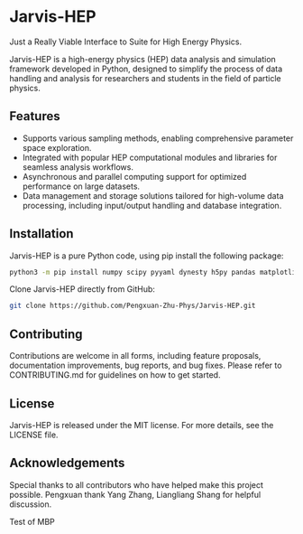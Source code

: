 # Jarvis-HEP
Just a Really Viable Interface to Suite for High Energy Physics. 

Jarvis-HEP is a high-energy physics (HEP) data analysis and simulation framework developed in Python, designed to simplify the process of data handling and analysis for researchers and students in the field of particle physics.

## Features

- Supports various sampling methods, enabling comprehensive parameter space exploration.
- Integrated with popular HEP computational modules and libraries for seamless analysis workflows.
- Asynchronous and parallel computing support for optimized performance on large datasets.
- Data management and storage solutions tailored for high-volume data processing, including input/output handling and database integration.

## Installation
Jarvis-HEP is a pure Python code, using pip install the following package:

```bash
python3 -m pip install numpy scipy pyyaml dynesty h5py pandas matplotlib pyhf networkx xslha pyslha xmltodict shapely emoji prettytable aiofiles sqlalchemy loguru dill sympy
```

Clone Jarvis-HEP directly from GitHub:

```bash
git clone https://github.com/Pengxuan-Zhu-Phys/Jarvis-HEP.git
```

## Contributing
Contributions are welcome in all forms, including feature proposals, documentation improvements, bug reports, and bug fixes. Please refer to CONTRIBUTING.md for guidelines on how to get started.

## License
Jarvis-HEP is released under the MIT license. For more details, see the LICENSE file.

## Acknowledgements
Special thanks to all contributors who have helped make this project possible.
    Pengxuan thank Yang Zhang, Liangliang Shang for helpful discussion. 

Test of MBP